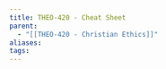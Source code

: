 ```yaml
---
title: THEO-420 - Cheat Sheet
parent:
  - "[[THEO-420 - Christian Ethics]]"
aliases: 
tags:
---
```

